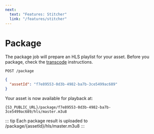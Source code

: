 ```yaml
---
next:
  text: "Features: Stitcher"
  link: "/features/stitcher"
---
```


# Package

The package job will prepare an HLS playlist for your asset. Before you package, check the [transcode](/features/transcode) instructions.

```shell
POST /package
```

```json
{
  "assetId": "f7e89553-0d3b-4982-ba7b-3ce5499ac689"
}
```

Your asset is now available for playback at:

```
{S3_PUBLIC_URL}/package/f7e89553-0d3b-4982-ba7b-3ce5499ac689/hls/master.m3u8
```

::: tip
Each package result is uploaded to /package/{assetId}/hls/master.m3u8
:::
